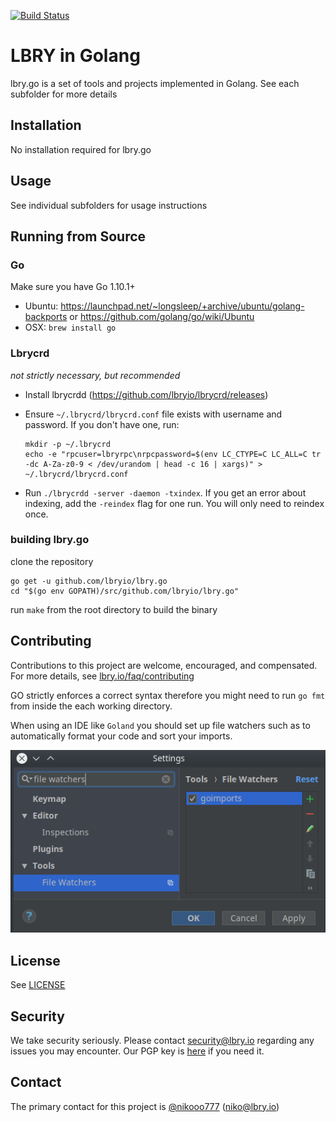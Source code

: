 [![Build Status](https://travis-ci.org/lbryio/lbry.go.svg?branch=master)](https://travis-ci.org/lbryio/lbry.go)
# LBRY in Golang

lbry.go is a set of tools and projects implemented in Golang. See each subfolder for more details

## Installation

No installation required for lbry.go

## Usage

See individual subfolders for usage instructions

## Running from Source

### Go

Make sure you have Go 1.10.1+

- Ubuntu: https://launchpad.net/~longsleep/+archive/ubuntu/golang-backports or https://github.com/golang/go/wiki/Ubuntu
- OSX: `brew install go`


### Lbrycrd

_not strictly necessary, but recommended_

- Install lbrycrdd (https://github.com/lbryio/lbrycrd/releases)
- Ensure `~/.lbrycrd/lbrycrd.conf` file exists with username and password. 
  If you don't have one, run: 

  ```
  mkdir -p ~/.lbrycrd
  echo -e "rpcuser=lbryrpc\nrpcpassword=$(env LC_CTYPE=C LC_ALL=C tr -dc A-Za-z0-9 < /dev/urandom | head -c 16 | xargs)" > ~/.lbrycrd/lbrycrd.conf
  ```

- Run `./lbrycrdd -server -daemon -txindex`. If you get an error about indexing, add the `-reindex` flag for one run. You will only need to
  reindex once.
  
### building lbry.go
clone the repository
```
go get -u github.com/lbryio/lbry.go
cd "$(go env GOPATH)/src/github.com/lbryio/lbry.go"
```
run `make` from the root directory to build the binary

## Contributing

Contributions to this project are welcome, encouraged, and compensated. For more details, see [lbry.io/faq/contributing](https://lbry.io/faq/contributing)

 GO strictly enforces a correct syntax therefore you might need to run `go fmt` from inside the each working directory.

When using an IDE like `Goland` you should set up file watchers such as to automatically format your code and sort your imports.

![alt text](img/filewatchers.png "file watchers")

## License

See [LICENSE](LICENSE)

## Security

We take security seriously. Please contact security@lbry.io regarding any issues you may encounter.
Our PGP key is [here](https://keybase.io/lbry/key.asc) if you need it.

## Contact

The primary contact for this project is [@nikooo777](https://github.com/nikooo777) (niko@lbry.io)